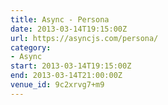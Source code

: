 ```yaml
---
title: Async - Persona
date: 2013-03-14T19:15:00Z
url: https://asyncjs.com/persona/
category:
- Async
start: 2013-03-14T19:15:00Z
end: 2013-03-14T21:00:00Z
venue_id: 9c2xrvg7+m9
---
```

